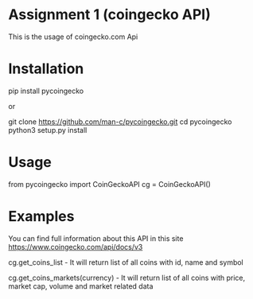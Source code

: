 # Assignment 1 (coingecko API)
This is the usage of coingecko.com Api

# Installation
pip install pycoingecko

or

git clone https://github.com/man-c/pycoingecko.git
cd pycoingecko
python3 setup.py install

# Usage
from pycoingecko import CoinGeckoAPI
cg = CoinGeckoAPI()


# Examples
You can find full information about this API in this site https://www.coingecko.com/api/docs/v3

cg.get_coins_list - It will return list of all coins with id, name and symbol

cg.get_coins_markets(currency) - It will return list of all coins with price, market cap, volume and market related data

